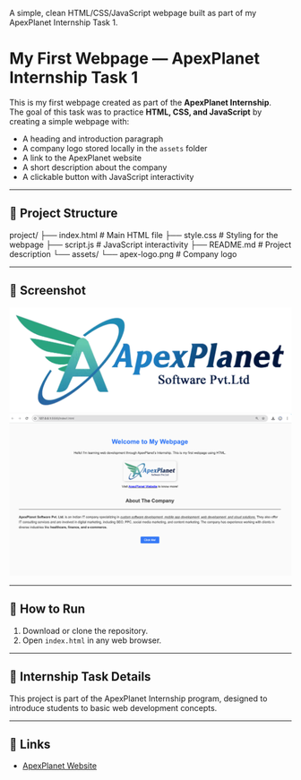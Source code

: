A simple, clean HTML/CSS/JavaScript webpage built as part of my ApexPlanet Internship Task 1.

# My First Webpage — ApexPlanet Internship Task 1

This is my first webpage created as part of the **ApexPlanet Internship**.  
The goal of this task was to practice **HTML, CSS, and JavaScript** by creating a simple webpage with:
- A heading and introduction paragraph
- A company logo stored locally in the `assets` folder
- A link to the ApexPlanet website
- A short description about the company
- A clickable button with JavaScript interactivity

---

## 📂 Project Structure
project/
├── index.html # Main HTML file
├── style.css # Styling for the webpage
├── script.js # JavaScript interactivity
├── README.md # Project description
└── assets/
└── apex-logo.png # Company logo

---

## 📸 Screenshot
![Webpage Screenshot](assets/apex-logo.png)
![Webpage Screenshot](assets/screenshot.png)

---

## 🚀 How to Run
1. Download or clone the repository.
2. Open `index.html` in any web browser.

---

## 📝 Internship Task Details
This project is part of the ApexPlanet Internship program, designed to introduce students to basic web development concepts.

---

## 🔗 Links
- [ApexPlanet Website](https://www.apexplanet.in/)
